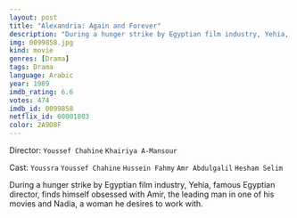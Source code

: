 ```yaml
---
layout: post
title: "Alexandria: Again and Forever"
description: "During a hunger strike by Egyptian film industry, Yehia, famous Egyptian director, finds himself obsessed with Amir, the leading man in one of his movies and Nadia, a woman he desires to work with..."
img: 0099858.jpg
kind: movie
genres: [Drama]
tags: Drama 
language: Arabic
year: 1989
imdb_rating: 6.6
votes: 474
imdb_id: 0099858
netflix_id: 60001803
color: 2A9D8F
---
```

Director: `Youssef Chahine` `Khairiya A-Mansour`  

Cast: `Youssra` `Youssef Chahine` `Hussein Fahmy` `Amr Abdulgalil` `Hesham Selim` 

During a hunger strike by Egyptian film industry, Yehia, famous Egyptian director, finds himself obsessed with Amir, the leading man in one of his movies and Nadia, a woman he desires to work with.
